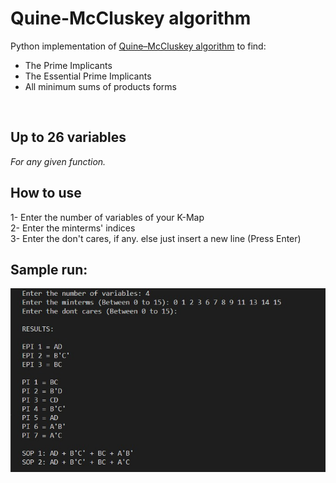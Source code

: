 # Quine-McCluskey algorithm
Python implementation of [Quine–McCluskey algorithm](https://en.wikipedia.org/wiki/Quine%E2%80%93McCluskey_algorithm) to find:  
* The Prime Implicants  
* The Essential Prime Implicants  
* All minimum sums of products forms    
<br>

## Up to 26 variables
_For any given function._
<br>

## How to use
1- Enter the number of variables of your K-Map  
2- Enter the minterms' indices  
3- Enter the don't cares, if any. else just insert a new line (Press Enter)
<br>

## Sample run:

![](/imgs/Sample.jpg "Sample Run")